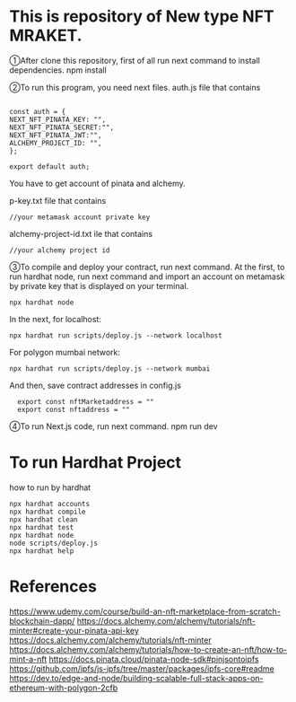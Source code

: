 # This is repository of New type NFT MRAKET.

①After clone this repository, first of all run next command to install dependencies.
npm install

②To run this program, you need next files.
auth.js file that contains

```shell

const auth = {
NEXT_NFT_PINATA_KEY: "",
NEXT_NFT_PINATA_SECRET:"",
NEXT_NFT_PINATA_JWT:"",
ALCHEMY_PROJECT_ID: "",
};

export default auth;

```

You have to get account of pinata and alchemy.

p-key.txt file that contains

```shell
//your metamask account private key
```

alchemy-project-id.txt ile that contains

```shell
//your alchemy project id
```

③To compile and deploy your contract, run next command.
At the first, to run hardhat node, run next command and import an account on metamask by private key that is displayed on your terminal.

```shell
npx hardhat node
```

In the next, for localhost:

```shell
npx hardhat run scripts/deploy.js --network localhost
```

For polygon mumbai network:

```shell
npx hardhat run scripts/deploy.js --network mumbai
```

And then, save contract addresses in config.js

```shell
  export const nftMarketaddress = ""
  export const nftaddress = ""
```

④To run Next.js code, run next command.
npm run dev

# To run Hardhat Project

how to run by hardhat

```shell
npx hardhat accounts
npx hardhat compile
npx hardhat clean
npx hardhat test
npx hardhat node
node scripts/deploy.js
npx hardhat help
```

# References

https://www.udemy.com/course/build-an-nft-marketplace-from-scratch-blockchain-dapp/
https://docs.alchemy.com/alchemy/tutorials/nft-minter#create-your-pinata-api-key
https://docs.alchemy.com/alchemy/tutorials/nft-minter
https://docs.alchemy.com/alchemy/tutorials/how-to-create-an-nft/how-to-mint-a-nft
https://docs.pinata.cloud/pinata-node-sdk#pinjsontoipfs
https://github.com/ipfs/js-ipfs/tree/master/packages/ipfs-core#readme
https://dev.to/edge-and-node/building-scalable-full-stack-apps-on-ethereum-with-polygon-2cfb
